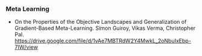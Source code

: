 ### Meta Learning

* On the Properties of the Objective Landscapes and Generalization of Gradient-Based Meta-Learning. Simon Guiroy, Vikas Verma, Christopher Pal. https://drive.google.com/file/d/1vAe7MBTRdW2Y4MwkL_2oNbuIxEbp-7IW/view

